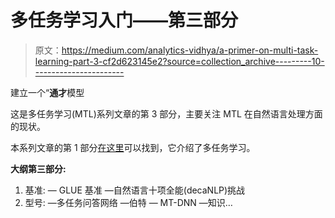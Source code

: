 # 多任务学习入门——第三部分

> 原文：<https://medium.com/analytics-vidhya/a-primer-on-multi-task-learning-part-3-cf2d623145e2?source=collection_archive---------10----------------------->

建立一个“**通才**模型

这是多任务学习(MTL)系列文章的第 3 部分，主要关注 MTL 在自然语言处理方面的现状。

本系列文章的第 1 部分[在这里](/@nvarshney97/a-primer-on-multi-task-learning-in-nlp-part-1-7154b4227c0e)可以找到，它介绍了多任务学习。

**大纲第三部分:**

1.  基准:
    — GLUE 基准
    —自然语言十项全能(decaNLP)挑战
2.  型号:
    —多任务问答网络
    —伯特
    — MT-DNN
    —知识…